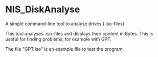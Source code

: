 # NIS_DiskAnalyse
A simple command-line tool to analyse drives (.iso-files)

This tool analyses .iso-files and displays their content in Bytes.
This is useful for finding problems, for example with GPT.

The file "GPT.iso" is an example file to test the program.
